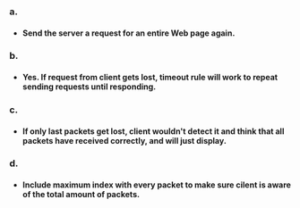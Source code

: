 ### a.
- #### Send the server a request for an entire Web page again.

### b.
- #### Yes. If request from client gets lost, timeout rule will work to repeat sending requests until responding.

### c.
- #### If only last packets get lost, client wouldn't detect it and think that all packets have received correctly, and will just display.

### d.
- #### Include maximum index with every packet to make sure cilent is aware of the total amount of packets.